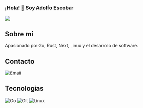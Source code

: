 ### ¡Hola! 👋 Soy Adolfo Escobar

![](https://komarev.com/ghpvc/?username=AdolfoEscobar)

## Sobre mí
Apasionado por Go, Rust, Next, Linux y el desarrollo de software.

## Contacto
[![Email](https://img.shields.io/badge/-Email-D14836?style=flat-square&logo=gmail&logoColor=white)](mailto:adolfoescobarpe@gmail.com)

## Tecnologías
![Go](https://img.shields.io/badge/-Go-00ADD8?style=flat-square&logo=go&logoColor=white)
![Git](https://img.shields.io/badge/-Git-F05032?style=flat-square&logo=git&logoColor=white)
![Linux](https://img.shields.io/badge/-Linux-FCC624?style=flat-square&logo=linux&logoColor=black)

